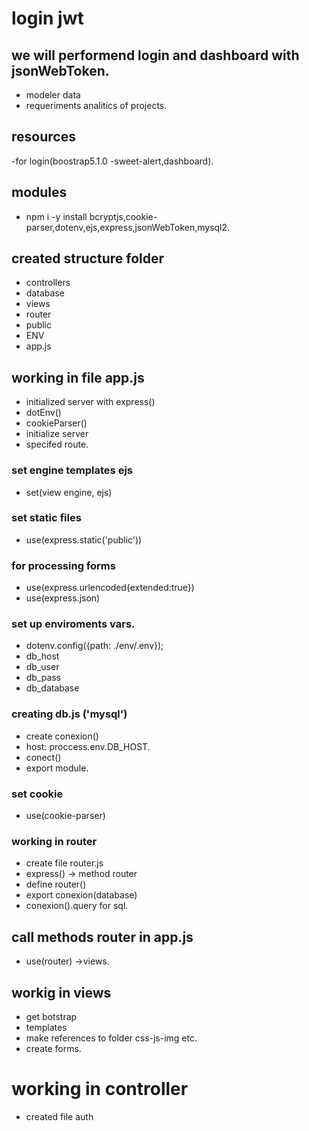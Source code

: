 # login jwt
 ## we will performend login and dashboard with jsonWebToken.
- modeler data 
- requeriments analitics of projects. 
 ## resources
-for login(boostrap5.1.0 -sweet-alert,dashboard).
 ## modules
- npm i -y install bcryptjs,cookie-parser,dotenv,ejs,express,jsonWebToken,mysql2.
## created structure folder 
- controllers
- database
- views
- router
- public
- ENV
- app.js
## working in file app.js
- initialized server with express()
- dotEnv()
- cookieParser()
- initialize server
- specifed route.
### set engine templates ejs
- set(view engine, ejs)
### set static files
- use(express.static('public'))
### for processing forms
- use(express.urlencoded{extended:true})
- use(express.json)
### set up enviroments vars.
- dotenv.config({path: ./env/.env});
- db_host
- db_user
- db_pass
- db_database
### creating db.js ('mysql')
- create conexion()
- host: proccess.env.DB_HOST.
- conect()
- export module.
### set cookie 
- use(cookie-parser)
### working in router
- create file router.js
- express() -> method router
- define router()
- export conexion(database)
- conexion().query for sql.
## call methods router in app.js
- use(router) ->views.
## workig in views
- get botstrap
- templates
- make references to folder css-js-img etc.
- create forms.
# working in controller
- created file auth

  
  





